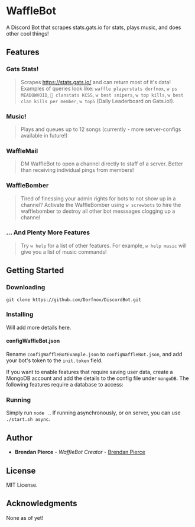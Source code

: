# WaffleBot
A Discord Bot that scrapes stats.gats.io for stats, plays music, and does other cool things!


## Features

### Gats Stats!

> Scrapes https://stats.gats.io/ and can return most of it's data! Examples of queries look like:
> `waffle playerstats dorfnox`, 
> `w ps MEADOWVOID`, 
> `🧇 clanstats KCSS`, 
> `w best snipers`, 
> `w top kills`, 
> `w best clan kills per member`,
> `w top5` (Daily Leaderboard on Gats.io!).

### Music!
> Plays and queues up to 12 songs (currently - more server-configs available in future!)

### WaffleMail
> DM WaffleBot to open a channel directly to staff of a server. Better than receiving individual pings from members!

### WaffleBomber
> Tired of finessing your admin rights for bots to not show up in a channel? Activate the WaffleBomber using `w screwbots` to hire the wafflebomber to destroy all other bot messsages clogging up a channel

### ... And Plenty More Features
> Try `w help` for a list of other features. For example, `w help music` will give you a list of music commands!


## Getting Started

### Downloading

```
git clone https://github.com/Dorfnox/DiscordBot.git
```

### Installing

Will add more details here.

#### configWaffleBot.json

Rename `configWaffleBotExample.json` to `configWaffleBot.json`, and add your bot's token to the `init.token` field.

If you want to enable features that require saving user data, create a MongoDB account and add the details to the config file under `mongoDB`. The following features require a database to access:

### Running

Simply run `node .`. If running asynchronously, or on server, you can use `./start.sh async`.

## Author

* **Brendan Pierce** - *WaffleBot Creator* - [Brendan Pierce](https://github.com/Dorfnox/)

## License

MIT License.

## Acknowledgments

None as of yet!
